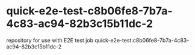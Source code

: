 # quick-e2e-test-c8b06fe8-7b7a-4c83-ac94-82b3c15b11dc-2
repository for use with E2E test job quick-e2e-test:c8b06fe8-7b7a-4c83-ac94-82b3c15b11dc-2
